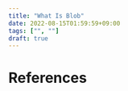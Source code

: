```yaml
---
title: "What Is Blob"
date: 2022-08-15T01:59:59+09:00
tags: ["", ""]
draft: true
---
```



# References